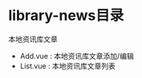 <!--
 * @Project: Do not edit
 * @Author: Zi_Jun
 * @Email: zijun2030@gmail.com
 * @Date: 2019-06-05 15:23:50
 * @LastEditTime: 2019-06-21 14:37:58
 * @LastEditors: Do not edit
 * @Note: Do not edit
 -->

# library-news目录

本地资讯库文章

+ Add.vue : 本地资讯库文章添加/编辑
+ List.vue : 本地资讯库文章列表
